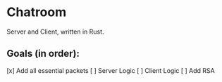 # Chatroom
Server and Client, written in Rust.

## Goals (in order):
[x] Add all essential packets
[ ] Server Logic
[ ] Client Logic
[ ] Add RSA
